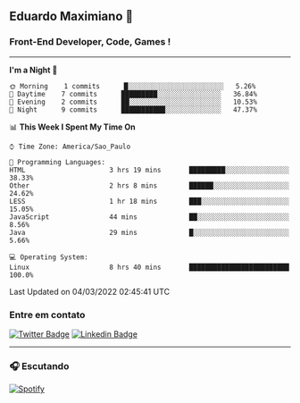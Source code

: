 ## Eduardo Maximiano 👋

### Front-End Developer, Code, Games !

---

<!--START_SECTION:waka-->
**I'm a Night 🦉** 

```text
🌞 Morning    1 commits      █░░░░░░░░░░░░░░░░░░░░░░░░   5.26% 
🌆 Daytime    7 commits      █████████░░░░░░░░░░░░░░░░   36.84% 
🌃 Evening    2 commits      ██░░░░░░░░░░░░░░░░░░░░░░░   10.53% 
🌙 Night      9 commits      ███████████░░░░░░░░░░░░░░   47.37%

```


📊 **This Week I Spent My Time On** 

```text
⌚︎ Time Zone: America/Sao_Paulo

💬 Programming Languages: 
HTML                     3 hrs 19 mins       █████████░░░░░░░░░░░░░░░░   38.33% 
Other                    2 hrs 8 mins        ██████░░░░░░░░░░░░░░░░░░░   24.62% 
LESS                     1 hr 18 mins        ███░░░░░░░░░░░░░░░░░░░░░░   15.05% 
JavaScript               44 mins             ██░░░░░░░░░░░░░░░░░░░░░░░   8.56% 
Java                     29 mins             █░░░░░░░░░░░░░░░░░░░░░░░░   5.66%

💻 Operating System: 
Linux                    8 hrs 40 mins       █████████████████████████   100.0%

```


 Last Updated on 04/03/2022 02:45:41 UTC
<!--END_SECTION:waka-->

### Entre em contato

[![Twitter Badge](https://img.shields.io/badge/-@edmaxi-1ca0f1?style=flat-square&labelColor=1ca0f1&logo=twitter&logoColor=white&link=https://twitter.com/edmaxi)](https://twitter.com/edmaxi)
[![Linkedin Badge](https://img.shields.io/badge/-Eduardo_Maximiano-0077B5?style=flat-square&logo=Linkedin&logoColor=white&link=https://www.linkedin.com/in/maximiano-eduardo)](https://www.linkedin.com/in/maximiano-eduardo)

---

### 🎧 Escutando
[![Spotify](https://novatorem-sandy.vercel.app/api/spotify)](https://open.spotify.com/user/comgigo)
